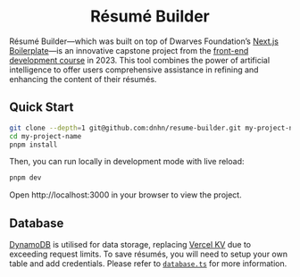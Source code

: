 <h1 align="center">Résumé Builder</h1>

Résumé Builder—which was built on top of Dwarves Foundation’s
[Next.js Boilerplate](https://github.com/dwarvesf/nextjs-boilerplate)—is an
innovative capstone project from the
[front-end development course](https://github.com/dwarvesf/df-frontend-2023)
in 2023. This tool combines the power of artificial intelligence to offer users
comprehensive assistance in refining and enhancing the content of their résumés.

## Quick Start

```bash
git clone --depth=1 git@github.com:dnhn/resume-builder.git my-project-name
cd my-project-name
pnpm install
```

Then, you can run locally in development mode with live reload:

```bash
pnpm dev
```

Open http://localhost:3000 in your browser to view the project.

## Database

[DynamoDB](https://aws.amazon.com/dynamodb) is utilised for data storage,
replacing [Vercel KV](https://vercel.com/storage/kv) due to exceeding request
limits. To save résumés, you will need to setup your own table and add
credentials. Please refer to [`database.ts`](./src/database.ts) for more
information.
